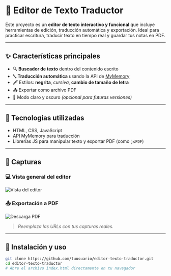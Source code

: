 # 📝 Editor de Texto Traductor

Este proyecto es un **editor de texto interactivo y funcional** que incluye herramientas de edición, traducción automática y exportación. Ideal para practicar escritura, traducir texto en tiempo real y guardar tus notas en PDF.

---

## ✨ Características principales

- 🔍 **Buscador de texto** dentro del contenido escrito
- 🔤 **Traducción automática** usando la API de [MyMemory](https://mymemory.translated.net/)
- 🖋️ Estilos: **negrita**, *cursiva*, **cambio de tamaño de letra**
- 📤 Exportar como archivo PDF
- 🌙 Modo claro y oscuro *(opcional para futuras versiones)*

---

## 🚀 Tecnologías utilizadas

- HTML, CSS, JavaScript
- API MyMemory para traducción
- Librerías JS para manipular texto y exportar PDF (como `jsPDF`)

---

## 📸 Capturas

### 💻 Vista general del editor
![Vista del editor](https://tu-imagen-ejemplo.com/editor1.png)

### 📤 Exportación a PDF
![Descarga PDF](https://tu-imagen-ejemplo.com/pdf-preview.png)

> *Reemplaza las URLs con tus capturas reales.*

---

## 🔧 Instalación y uso

```bash
git clone https://github.com/tuusuario/editor-texto-traductor.git
cd editor-texto-traductor
# Abre el archivo index.html directamente en tu navegador
